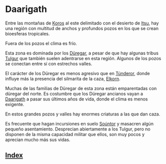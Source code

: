 # Daarigath

Entre las montañas de [Koros](./lugares/Koros.md) al este delimitado con el desierto de [Itsu](./Itsu.md), hay una región con multitud de anchos y profundos pozos en los que se crean bioesferas tropicales.

Fuera de los pozos el clima es frío.

Esta zona es dominada por los [Düregar](../colectivos/razas/Duregar.md), a pesar de que hay algunas tribus [Tulgur](../colectivos/razas/Tulgur.md) que también suelen adentrarse en esta región. Algunos de los pozos se conectan entre sí con estrechos valles.

El carácter de los Düregar es menos agresivo que en [Túnderor](./Tunderor.md), donde influye más la presencia del silmarita de la caza, [Elkorn](../personajes/silmaritas/Elkron.md).

Muchas de las familias de Düregar de esta zona están emparentadas con düregar del norte. Es costumbre que los Düregar ancianos vayan a [Daarigath](./Daarigath.md) a pasar sus últimos años de vida, donde el clima es menos exigente.

En estos grandes pozos y valles hay enormes criaturas a las que dan caza.

Es frecuente que hagan incursiones en suelo [Soúntor](./Sountor.md) y masacren algún pequeño asentamiento. Desprecian abiertamente a los Tulgur, pero no disponen de la misma capacidad militar que ellos, son muy pocos y aprecian mucho más sus vidas.

## [Index](../README.md)